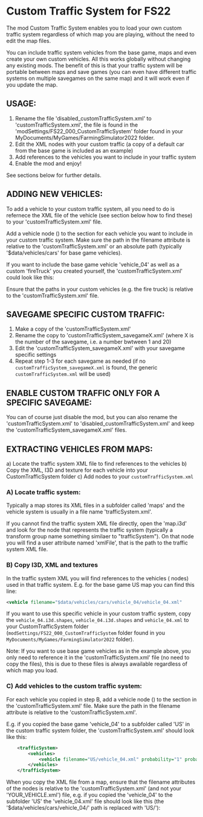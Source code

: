 # Custom Traffic System for FS22

The mod Custom Traffic System enables you to load your own custom traffic system regardless of which map you are playing, without the need to edit the map files.

You can include traffic system vehicles from the base game, maps and even create your own custom vehicles. All this works globally without changing any existing mods. The benefit of this is that your traffic system will be portable between maps and save games (you can even have different traffic systems on multiple savegames on the same map) and it will work even if you update the map.


## USAGE:
1. Rename the file 'disabled_customTrafficSystem.xml' to 'customTrafficSystem.xml', the file is found in the 'modSettings/FS22_000_CustomTrafficSystem' folder found in your MyDocuments/MyGames/FarmingSimulator2022 folder.
2. Edit the <vehicle filename="..." /> XML nodes with your custom traffic (a copy of a default car from the base game is included as an example)
3. Add references to the vehicles you want to include in your traffic system 
4. Enable the mod and enjoy!

See sections below for further details. 


## ADDING NEW VEHICLES:
To add a vehicle to your custom traffic system, all you need to do is refernece the XML file of the vehicle (see section below how to find these) to your 'customTrafficSystem.xml' file. 

Add a vehicle node (<vehicle />) to the <vehicles /> section for each vehicle you want to include in your custom traffic system. Make sure the path in the filename attribute is relative to the 'customTrafficSystem.xml' or an absolute path (typically '$data/vehicles/cars' for base game vehicles). 

If you want to include the base game vehicle 'vehicle_04' as well as a custom 'fireTruck' you created yourself, the 'customTrafficSystem.xml' could look like this:
    <trafficSystem>
        <vehicles>
            <vehicle filename="$data/vehicles/cars/vehicle_04/vehicle_04.xml" probability="1" probabilityParked="1"/>
            <vehicle filename="myCars/fireTruck.xml" probability="1" probabilityParked="1" />
        </vehicles>
    </trafficSystem>

Ensure that the paths in your custom vehicles (e.g. the fire truck) is relative to the 'customTrafficSystem.xml' file.


## SAVEGAME SPECIFIC CUSTOM TRAFFIC:
1. Make a copy of the 'customTrafficSystem.xml'
2. Rename the copy to 'customTrafficSystem_savegameX.xml' (where X is the number of the savegame, i.e. a number bwtween 1 and 20)
3. Edit the 'customTrafficSystem_savegameX.xml' with your savegame specific settings
4. Repeat step 1-3 for each savegame as needed (if no `customTrafficSystem_savegameX.xml` is found, the generic `customTrafficSystem.xml` will be used)


## ENABLE CUSTOM TRAFFIC ONLY FOR A SPECIFIC SAVEGAME:
You can of course just disable the mod, but you can also rename the 'customTrafficSystem.xml' to 'disabled_customTrafficSystem.xml' and keep the 'customTrafficSystem_savegameX.xml' files.


## EXTRACTING VEHICLES FROM MAPS:
a) Locate the traffic system XML file to find references to the vehicles
b) Copy the XML, I3D and texture for each vehicle into your CustomTrafficSystem folder
c) Add <vehicle /> nodes to your `customTrafficSystem.xml`

### A) Locate traffic system:
Typically a map stores its XML files in a subfolder called 'maps' and the vehicle system is usually in a file name 'trafficSystem.xml'. 

If you cannot find the traffic system XML file directly, open the 'map.i3d' and look for the node that represents the traffic system (typically a transform group name something similaer to "trafficSystem"). On that node you will find a user attribute named 'xmlFile', that is the path to the traffic system XML file.

### B) Copy I3D, XML and textures
In the traffic system XML you will find references to the vehicles (<vehicle /> nodes) used in that traffic system. E.g. for the base game US map you can find this line:
```xml
<vehicle filename="$data/vehicles/cars/vehicle_04/vehicle_04.xml"        probability="1" probabilityParked="1"/>
```

If you want to use this specific vehicle in your custom traffic system, copy the `vehicle_04.i3d.shapes`, `vehicle_04.i3d.shapes` and `vehicle_04.xml` to your CustomTrafficSystem folder (`modSettings/FS22_000_CustomTrafficSystem` folder found in you `MyDocuments/MyGames/FarmingSimulator2022` folder).

Note: If you want to use base game vehicles as in the example above, you only need to reference it in the 'customTrafficSystem.xml' file (no need to copy the files), this is due to these files is always awailable regardless of which map you load.

### C) Add vehicles to the custom traffic system:
For each vehicle you copied in step B, add a vehicle node (<vehicle />) to the <vehicles /> section in the 'customTrafficSystem.xml' file. Make sure the path in the filename attribute is relative to the 'customTrafficSystem.xml'. 

E.g. if you copied the base game 'vehicle_04' to a subfolder called 'US' in the custom traffic system folder, the 'customTrafficSystem.xml' should look like this:
```xml
    <trafficSystem>
        <vehicles>
            <vehicle filename="US/vehicle_04.xml" probability="1" probabilityParked="1" />
        </vehicles>
    </trafficSystem>
```

When you copy the XML file from a map, ensure that the filename attributes of the <assets /> nodes is relative to the 'customTrafficSystem.xml' (and not your 'YOUR_VEHICLE.xml') file, e.g. if you copied the 'vehicle_04' to the subfolder 'US' the 'vehicle_04.xml' file should look like this (the '$data/vehicles/cars/vehicle_04/' path is replaced with 'US/'):
    <assets filename="US/vehicle_04.i3d" filenameParked="US/vehicle_04.i3d" driverNode="3">

